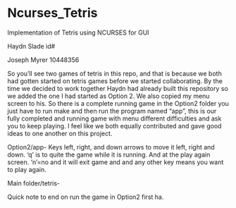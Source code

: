 Ncurses_Tetris
==============

Implementation of Tetris using NCURSES for GUI

Haydn Slade id#

Joseph Myrer 10448356

So you’ll see two games of tetris in this repo, and that is because we both
 had gotten started on tetris games before we started collaborating. By the 
time we decided to work together Haydn had already built this repository so
 we added the one I had started as Option 2. We also copied my menu screen
 to his. So there is a complete running game in the Option2 folder you just
 have to run make and then run the program named “app”, this is our fully
 completed and running game with menu different difficulties and ask you to keep playing. I feel like we both equally contributed and gave good ideas to
 one another on this project.

Option2/app- Keys left, right, and down arrows to move it left, right and down. 
‘q’ is to quite the game while it is running. And at the play again screen.
 ‘n’=no and it will exit game and and any other key means you want to play again. 

Main folder/tetris-

Quick note to end on run the game in Option2 first ha.

